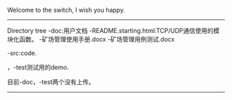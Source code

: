 Welcome to the switch, I wish you happy.

*************************************************
Directory tree
-doc:用户文档
    -README.starting.html:TCP/UDP通信使用的模块化函数。
    -矿场管理使用手册.docx
    -矿场管理用例测试.docx

-src:code.

，-test测试用的demo.

目前-doc，-test两个没有上传。
*************************************************
